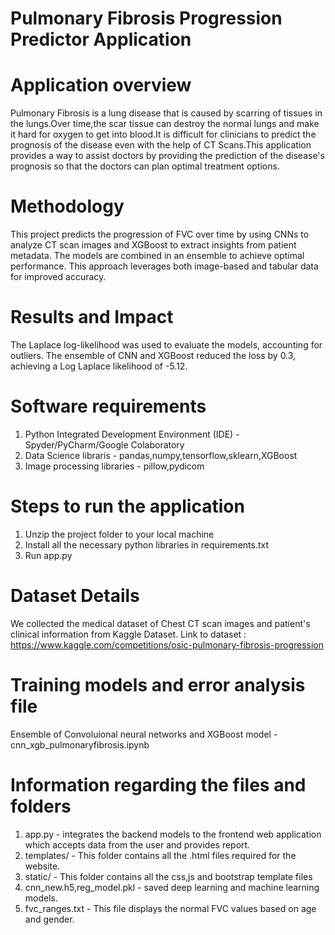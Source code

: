 # Pulmonary Fibrosis Progression Predictor Application

# Application overview
Pulmonary Fibrosis is a lung disease that is caused by scarring of tissues in the lungs.Over time,the scar tissue can destroy the normal lungs and make it hard for oxygen to get into blood.It is difficult for clinicians to predict the prognosis of the disease even with the help of CT Scans.This application provides a way to assist doctors by providing the prediction of the disease's prognosis so that the doctors can plan optimal treatment options.

# Methodology 
This project predicts the progression of FVC over time by using CNNs to analyze CT scan images and XGBoost to extract insights from patient metadata. The models are combined in an ensemble to achieve optimal performance. This approach leverages both image-based and tabular data for improved accuracy.

# Results and Impact
The Laplace log-likelihood was used to evaluate the models, accounting for outliers. The ensemble of CNN and XGBoost reduced the loss by 0.3, achieving a Log Laplace likelihood of -5.12.

# Software requirements
1. Python Integrated Development Environment (IDE) - Spyder/PyCharm/Google Colaboratory
2. Data Science libraris - pandas,numpy,tensorflow,sklearn,XGBoost
3. Image processing libraries - pillow,pydicom 

# Steps to run the application
1. Unzip the project folder to your local machine
2. Install all the necessary python libraries in requirements.txt
3. Run app.py 

# Dataset Details
We collected the medical dataset of Chest CT scan images and patient's clinical information from Kaggle Dataset.
Link to dataset : https://www.kaggle.com/competitions/osic-pulmonary-fibrosis-progression

# Training models and error analysis file
Ensemble of Convoluional neural networks and XGBoost model - cnn_xgb_pulmonaryfibrosis.ipynb

# Information regarding the files and folders
1. app.py - integrates the backend models to the frontend web application which accepts data from the user and provides report.
2. templates/ - This folder contains all the .html files required for the website.
3. static/ - This folder contains all the css,js and bootstrap template files
4. cnn_new.h5,reg_model.pkl - saved deep learning and machine learning models.
5. fvc_ranges.txt - This file displays the normal FVC values based on age and gender.




